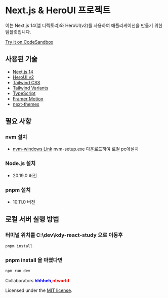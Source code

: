 # Next.js & HeroUI 프로젝트

이는 Next.js 14(앱 디렉토리)와 HeroUI(v2)를 사용하여 애플리케이션을 만들기 위한 템플릿입니다.

[Try it on CodeSandbox](https://githubbox.com/heroui-inc/heroui/next-app-template)

## 사용된 기술

- [Next.js 14](https://nextjs.org/docs/getting-started)
- [HeroUI v2](https://heroui.com/)
- [Tailwind CSS](https://tailwindcss.com/)
- [Tailwind Variants](https://tailwind-variants.org)
- [TypeScript](https://www.typescriptlang.org/)
- [Framer Motion](https://www.framer.com/motion/)
- [next-themes](https://github.com/pacocoursey/next-themes)

## 필요 사항

### nvm 설치

- [nvm-windows Link](https://github.com/coreybutler/nvm-windows/releases) nvm-setup.exe 다운로드하여 로컬 pc에설치

### Node.js 설치

- 20.19.0 버전

### pnpm 설치

- 10.11.0 버전

## 로컬 서버 실행 방법

### 터미널 위치를 C:\dev\kdy-react-study 으로 이동후

```bash
pnpm install
```

### pnpm install 을 마쳤다면

```bash
npm run dev
```

Collaborators <span style="color: blue;">__hhhheh__</span>,<span style="color: red;">__ntworld__</span>

Licensed under the [MIT license](https://github.com/heroui-inc/next-app-template/blob/main/LICENSE).
